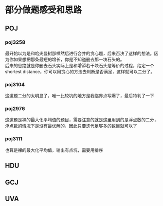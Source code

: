 # 部分做题感受和思路

## POJ

### poj3258

最开始以为是和哈夫曼树那样然后进行合并的贪心题，后来否决了这样的想法。因为你如果想把那条最短的增长，你是不知道删去那一块石头的。  
后来的思路就是你删去石头实际上是和增添若干块石头是等价的过程，给定一个shortest distance，你可以用贪心的方法去判断是否满足，这样就可以二分了。

### poj3104

这道题二分的太明显了，唯一比较坑的地方是我临界点写爆了，最后特判了一下

### poj2976

这道题是裸的最大化平均值的题目，需要注意的就是这里用到的是浮点数的二分，浮点数的情况下是没有最优解的，因此只要迭代足够多的数目就可以了

### poj3111

也算是裸的最大化平均值，输出有点坑，需要用排序

## HDU

## GCJ

## UVA